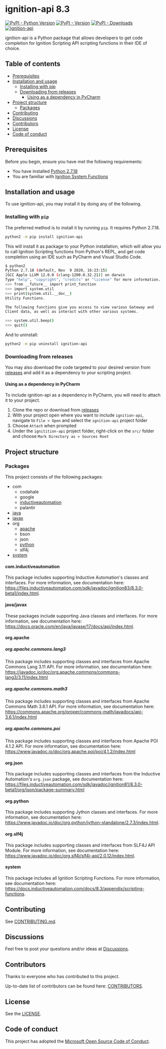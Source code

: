 # ignition-api 8.3

<!--- Badges --->
[![PyPI - Python Version](https://img.shields.io/pypi/pyversions/ignition-api)](https://pypi.org/project/ignition-api/)
[![PyPI - Version](https://img.shields.io/pypi/v/ignition-api)](https://pypi.org/project/ignition-api/)
[![PyPI - Downloads](https://static.pepy.tech/badge/ignition-api)](https://pepy.tech/projects/ignition-api)
[![ignition-api](https://snyk.io//advisor/python/ignition-api/badge.svg)](https://snyk.io//advisor/python/ignition-api)

ignition-api is a Python package that allows developers to get code completion
for Ignition Scripting API scripting functions in their IDE of choice.

## Table of contents

- [Prerequisites](#prerequisites)
- [Installation and usage](#installation-and-usage)
  - [Installing with pip](#installing-with-pip)
  - [Downloading from releases](#downloading-from-releases)
    - [Using as a dependency in PyCharm](#using-as-a-dependency-in-pycharm)
- [Project structure](#project-structure)
  - [Packages](#packages)
- [Contributing](#contributing)
- [Discussions](#discussions)
- [Contributors](#contributors)
- [License](#license)
- [Code of conduct](#code-of-conduct)

## Prerequisites

Before you begin, ensure you have met the following requirements:

- You have installed [Python 2.7.18]
- You are familiar with [Ignition System Functions]

## Installation and usage

To use ignition-api, you may install it by doing any of the following.

### Installing with `pip`

The preferred method is to install it by running `pip`. It requires Python
2.7.18.

```bash
python2 -m pip install ignition-api
```

This will install it as package to your Python installation, which will allow
you to call Ignition Scripting functions from Python's REPL, and get code
completion using an IDE such as PyCharm and Visual Studio Code.

```bash
$ python2
Python 2.7.18 (default, Nov  9 2020, 16:23:15)
[GCC Apple LLVM 12.0.0 (clang-1200.0.32.21)] on darwin
Type "help", "copyright", "credits" or "license" for more information.
>>> from __future__ import print_function
>>> import system.util
>>> print(system.util.__doc__)
Utility Functions.

The following functions give you access to view various Gateway and
Client data, as well as interact with other various systems.

>>> system.util.beep()
>>> quit()
```

And to uninstall:

```bash
python2 -m pip uninstall ignition-api
```

### Downloading from releases

You may also download the code targeted to your desired version from [releases]
and add it as a dependency to your scripting project.

#### Using as a dependency in PyCharm

To include ignition-api as a dependency in PyCharm, you will need to attach it
to your project.

1. Clone the repo or download from [releases]
1. With your project open where you want to include `ignition-api`, navigate to
   `File > Open` and select the `ignition-api` project folder
1. Choose `Attach` when prompted
1. Under the `ignitition-api` project folder, right-click on the `src/` folder
   and choose `Mark Directory as > Sources Root`

## Project structure

### Packages

This project consists of the following packages:

- com
  - codahale
  - google
  - [inductiveautomation](#cominductiveautomation)
  - palantir
- [java](#javajavax)
- [javax](#javajavax)
- org
  - [apache](#orgapache)
  - bson
  - json
  - [python](#orgpython)
  - slf4j
- [system](#system)

#### com.inductiveautomation

This package includes supporting Inductive Automation's classes and interfaces.
For more information, see documentation here:
<https://files.inductiveautomation.com/sdk/javadoc/ignition83/8.3.0-beta1/index.html>.

#### java/javax

These packages include supporting Java classes and interfaces. For more
information, see documentation here:
<https://docs.oracle.com/en/java/javase/17/docs/api/index.html>.

#### org.apache

##### org.apache.commons.lang3

This package includes supporting classes and interfaces from Apache Commons Lang
3.11 API. For more information, see documentation here:
<https://javadoc.io/doc/org.apache.commons/commons-lang3/3.11/index.html>

##### org.apache.commons.math3

This package includes supporting classes and interfaces from Apache Commons Math
3.6.1 API. For more information, see documentation here:
<https://commons.apache.org/proper/commons-math/javadocs/api-3.6.1/index.html>

##### org.apache.commons.poi

This package includes supporting classes and interfaces from Apache POI 4.1.2
API. For more information, see documentation here:
<https://www.javadoc.io/doc/org.apache.poi/poi/4.1.2/index.html>

#### org.json

This package includes supporting classes and interfaces from the Inductive
Automation's `org.json` package, see documentation here:
<https://files.inductiveautomation.com/sdk/javadoc/ignition81/8.3.0-beta1/org/json/package-summary.html>

#### org.python

This package includes supporting Jython classes and interfaces. For more
information, see documentation here:
<https://www.javadoc.io/doc/org.python/jython-standalone/2.7.3/index.html>.

#### org.slf4j

This package includes supporting classes and interfaces from SLF4J API Module.
For more information, see documentation here:
<https://www.javadoc.io/doc/org.slf4j/slf4j-api/2.0.12/index.html>.

#### system

This package includes all Ignition Scripting Functions. For more information,
see documentation here:
<https://docs.inductiveautomation.com/docs/8.3/appendix/scripting-functions>.

## Contributing

See [CONTRIBUTING.md].

## Discussions

Feel free to post your questions and/or ideas at [Discussions].

## Contributors

Thanks to everyone who has contributed to this project.

Up-to-date list of contributors can be found here: [CONTRIBUTORS].

## License

See the [LICENSE].

## Code of conduct

This project has adopted the [Microsoft Open Source Code of Conduct].

<!-- Links -->
[CONTRIBUTING.md]: https://github.com/ignition-devs/ignition-api-8.3/blob/main/CONTRIBUTING.md#contributing-to-ignition-api
[CONTRIBUTORS]: https://github.com/ignition-devs/ignition-api-8.3/graphs/contributors
[Discussions]: https://github.com/orgs/ignition-devs/discussions
[Ignition System Functions]: https://docs.inductiveautomation.com/docs/8.3/appendix/scripting-functions
[LICENSE]: https://github.com/ignition-devs/ignition-api-8.3/blob/main/LICENSE
[Microsoft Open Source Code of Conduct]: https://opensource.microsoft.com/codeofconduct/
[Python 2.7.18]: https://www.python.org/downloads/release/python-2718/
[releases]: https://github.com/ignition-devs/ignition-api-8.3/releases
